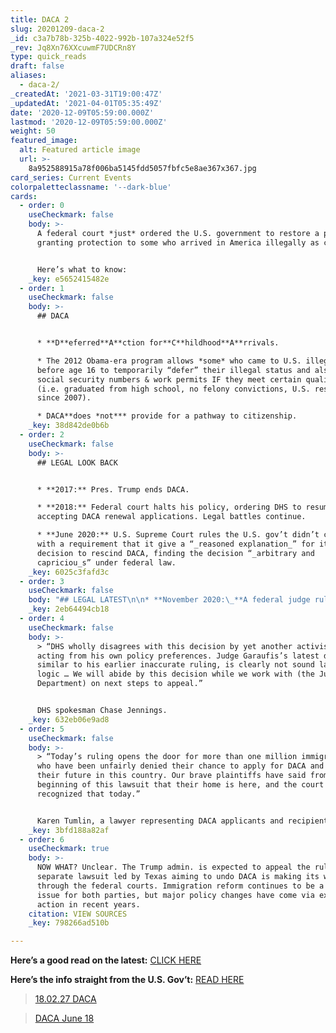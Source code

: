 ```yaml
---
title: DACA 2
slug: 20201209-daca-2
_id: c3a7b78b-325b-4022-992b-107a324e52f5
_rev: Jq8Xn76XXcuwmF7UDCRn8Y
type: quick_reads
draft: false
aliases:
  - daca-2/
_createdAt: '2021-03-31T19:00:47Z'
_updatedAt: '2021-04-01T05:35:49Z'
date: '2020-12-09T05:59:00.000Z'
lastmod: '2020-12-09T05:59:00.000Z'
weight: 50
featured_image:
  alt: Featured article image
  url: >-
    8a952588915a78f006ba5145fdd5057fbfc5e8ae367x367.jpg
card_series: Current Events
colorpaletteclassname: '--dark-blue'
cards:
  - order: 0
    useCheckmark: false
    body: >-
      A federal court *just* ordered the U.S. government to restore a program
      granting protection to some who arrived in America illegally as children.


      Here’s what to know:
    _key: e5652415482e
  - order: 1
    useCheckmark: false
    body: >-
      ## DACA


      * **D**eferred**A**ction for**C**hildhood**A**rrivals.

      * The 2012 Obama-era program allows *some* who came to U.S. illegally
      before age 16 to temporarily “defer” their illegal status and also obtain
      social security numbers & work permits IF they meet certain qualifications
      (i.e. graduated from high school, no felony convictions, U.S. residence
      since 2007).

      * DACA**does *not*** provide for a pathway to citizenship.
    _key: 38d842de0b6b
  - order: 2
    useCheckmark: false
    body: >-
      ## LEGAL LOOK BACK


      * **2017:** Pres. Trump ends DACA.

      * **2018:** Federal court halts his policy, ordering DHS to resume
      accepting DACA renewal applications. Legal battles continue.

      * **June 2020:** U.S. Supreme Court rules the U.S. gov’t didn’t comply
      with a requirement that it give a “_reasoned explanation_” for its
      decision to rescind DACA, finding the decision “_arbitrary and
      capriciou_s” under federal law.
    _key: 6025c3fafd3c
  - order: 3
    useCheckmark: false
    body: "## LEGAL LATEST\n\n* **November 2020:\_**A federal judge ruled the acting DHS secretary’s July memo rejecting new applications was invalid b/c his appointment was improper.\n* **December 2020:** The same federal judge ruled the 600K+ current DACA recipients can continue to apply for renewals AND ordered DHS to accept new DACA applications.\n* **This marks the first time new applicants may apply for DACA since 2017.**"
    _key: 2eb64494cb18
  - order: 4
    useCheckmark: false
    body: >-
      > “DHS wholly disagrees with this decision by yet another activist judge
      acting from his own policy preferences. Judge Garaufis’s latest decision,
      similar to his earlier inaccurate ruling, is clearly not sound law or
      logic … We will abide by this decision while we work with (the Justice
      Department) on next steps to appeal.”


      DHS spokesman Chase Jennings.
    _key: 632eb06e9ad8
  - order: 5
    useCheckmark: false
    body: >-
      > “Today’s ruling opens the door for more than one million immigrant youth
      who have been unfairly denied their chance to apply for DACA and secure
      their future in this country. Our brave plaintiffs have said from the
      beginning of this lawsuit that their home is here, and the court rightly
      recognized that today.”


      Karen Tumlin, a lawyer representing DACA applicants and recipients.
    _key: 3bfd188a82af
  - order: 6
    useCheckmark: true
    body: >-
      NOW WHAT? Unclear. The Trump admin. is expected to appeal the ruling. A
      separate lawsuit led by Texas aiming to undo DACA is making its way
      through the federal courts. Immigration reform continues to be a heated
      issue for both parties, but major policy changes have come via executive
      action in recent years.
    citation: VIEW SOURCES
    _key: 798266ad510b

---
```

**Here’s a good read on the latest:** [CLICK HERE](https://www.cbsnews.com/news/judge-orders-daca-restored-immigration-program/)

**Here’s the info straight from the U.S. Gov’t:** [READ HERE](https://www.uscis.gov/archive/consideration-of-deferred-action-for-childhood-arrivals-daca)

> [18.02.27 DACA](https://www.smarthernews.com/18-02-27-daca/)





> [DACA June 18](https://www.smarthernews.com/daca/)